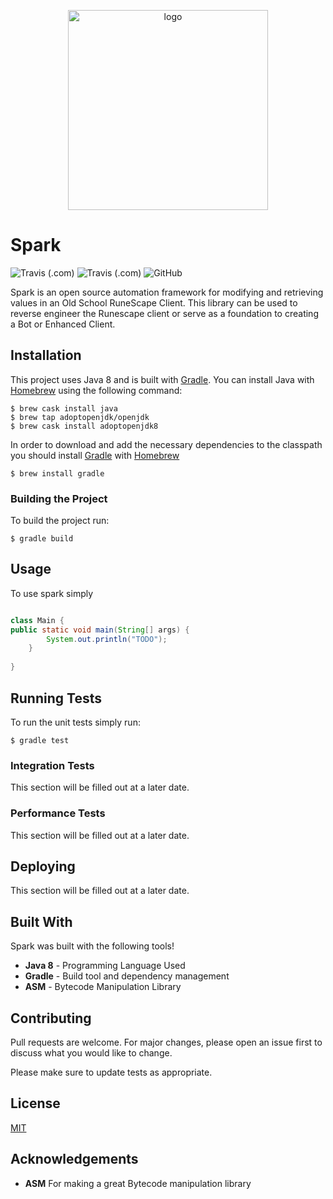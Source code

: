 <p align="center">
    <img height="320" width="320" src="https://static.dribbble.com/users/889542/screenshots/3888121/lightning_bolt_logo_dribbble-03.jpg" alt="logo" />
</p>

# Spark

![Travis (.com)](https://img.shields.io/travis/com/cbartram/spark)
![Travis (.com)](https://img.shields.io/static/v1?label=Version&message=1.0.0&color=brightgreen)
![GitHub](https://img.shields.io/github/license/cbartram/spark)

Spark is an open source automation framework for modifying and retrieving values in an Old School RuneScape Client. 
This library can be used to reverse engineer the Runescape client or serve as a foundation to creating a Bot
or Enhanced Client.

## Installation

This project uses Java 8 and is built with [Gradle](https://gradle.org/). You can install Java with [Homebrew](https://brew.sh)
using the following command: 

```shell script
$ brew cask install java
$ brew tap adoptopenjdk/openjdk
$ brew cask install adoptopenjdk8
```

In order to download and add the necessary dependencies to the classpath you should install [Gradle](https://gradle.org)
with [Homebrew](https://brew.sh)

```shell script
$ brew install gradle
```

### Building the Project

To build the project run: 

```shell script
$ gradle build
```

## Usage

To use spark simply 

```java

class Main {
public static void main(String[] args) {
        System.out.println("TODO");
    }
    
}
```

## Running Tests

To run the unit tests simply run:

```shell script
$ gradle test
```


### Integration Tests

This section will be filled out at a later date.

### Performance Tests

This section will be filled out at a later date.


## Deploying

This section will be filled out at a later date.


## Built With

Spark was built with the following tools!

- **Java 8** - Programming Language Used
- **Gradle** - Build tool and dependency management
- **ASM** - Bytecode Manipulation Library

## Contributing

Pull requests are welcome. For major changes, please open an issue first to discuss what you would like to change.

Please make sure to update tests as appropriate.

## License
[MIT](https://github.com/cbartram/spark/master/blob/LICENSE.txt/)

## Acknowledgements

- **ASM** For making a great Bytecode manipulation library
